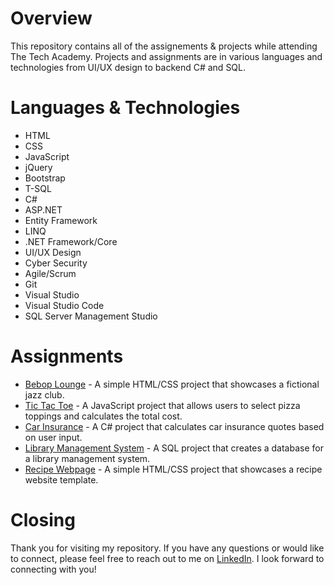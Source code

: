 # Overview
This repository contains all of the assignements &amp; projects while attending The Tech Academy. Projects and assignments are in various languages and technologies from UI/UX design to backend C# and SQL.

# Languages & Technologies
- HTML
- CSS
- JavaScript
- jQuery
- Bootstrap
- T-SQL
- C#
- ASP.NET
- Entity Framework
- LINQ
- .NET Framework/Core
- UI/UX Design
- Cyber Security
- Agile/Scrum
- Git
- Visual Studio
- Visual Studio Code
- SQL Server Management Studio

# Assignments
- [Bebop Lounge](HTML%20&amp;%20CSS%20Course/One-Page-Website/) - A simple HTML/CSS project that showcases a fictional jazz club.
- [Tic Tac Toe](JavaScript%20Course/TicTacToe/) - A JavaScript project that allows users to select pizza toppings and calculates the total cost.
- [Car Insurance](C#%20%amp;%20.NET%20Course/CarInsurance/) - A C# project that calculates car insurance quotes based on user input.
- [Library Management System](Database%20%amp;%20SQL%20Course\Library.sql) - A SQL project that creates a database for a library management system.
- [Recipe Webpage](Web%20Development%20Live%20Project\Cookery) - A simple HTML/CSS project that showcases a recipe website template.

# Closing
Thank you for visiting my repository. If you have any questions or would like to connect, please feel free to reach out to me on [LinkedIn](https://www.linkedin.com/in/asanderson94/). I look forward to connecting with you!